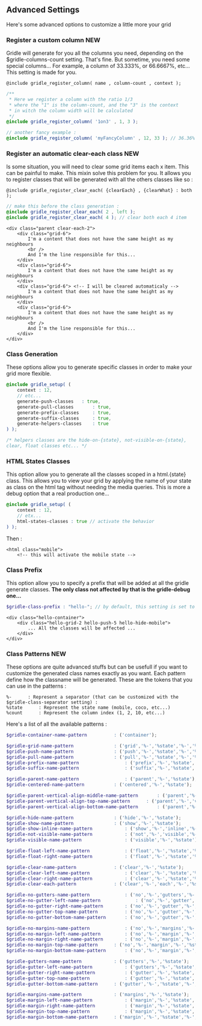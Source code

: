 Advanced Settings
-------------------------

Here's some advanced options to customize a little more your grid


### Register a custom column **NEW**

Gridle will generate for you all the columns you need, depending on the $gridle-columns-count setting. That's fine. But sometime, you need some special columns... For example, a column of 33.333%, or 66.6667%, etc... This setting is made for you.

```fn
@include gridle_register_column( name , column-count , context );
```

```scss
/**
 * Here we register a column with the ratio 1/3
 * where the "1" is the column-count, and the "3" is the context
 * in witch the column width will be calculated
 */
@include gridle_register_column( '1on3' , 1, 3 );

// another fancy example :
@include gridle_register_column( 'myFancyColumn' , 12, 33 ); // 36.36%
```


### Register an automatic clear-each class **NEW**

Is some situation, you will need to clear some grid items each x item. This can be painful to make. This mixin solve this problem for you. It allows you to register classes that will be generated with all the others classes like so :

```fn
@include gridle_register_clear_each( {clearEach} , {clearWhat} : both );
```

```scss
// make this before the class generation :
@include gridle_register_clear_each( 2 , left );
@include gridle_register_clear_each( 4 ); // clear both each 4 item
```

```markup
<div class="parent clear-each-2">
	<div class="grid-6">
		I'm a content that does not have the same height as my neighbours
		<br />
		And I'm the line responsible for this...
	</div>
	<div class="grid-6">
		I'm a content that does not have the same height as my neighbours
	</div>
	<div class="grid-6"> <!-- I will be cleared automaticaly -->
		I'm a content that does not have the same height as my neighbours
	</div>
	<div class="grid-6">
		I'm a content that does not have the same height as my neighbours
		<br />
		And I'm the line responsible for this...
	</div>
</div>
```


### Class Generation

These options allow you to generate specific classes in order to make your grid more flexible.

```scss
@include gridle_setup( (
	context : 12,
	// etc...
	generate-push-classes 	: true,
	generate-pull-classes 		: true,
	generate-prefix-classes 	: true,
	generate-suffix-classes 	: true,
	generate-helpers-classes 	: true
) );

/* helpers classes are the hide-on-{state}, not-visible-on-{state},
clear, float classes etc... */
```


### HTML States Classes

This option allow you to generate all the classes scoped in a html.{state} class. This allows you to view your grid by applying the name of your state as class on the html tag without needing the media queries. This is more a debug option that a real production one...

```scss
@include gridle_setup( (
	context : 12,
	// etx...
	html-states-classes : true // activate the behavior
) );
```

Then :

```markup
<html class="mobile">
	<!-- this will activate the mobile state -->
```


### Class Prefix

This option allow you to specify a prefix that will be added at all the gridle generate classes. **The only class not affected by that is the gridle-debug one...**

```scss
$gridle-class-prefix : "hello-"; // by default, this setting is set to ""
```

```markup
<div class="hello-container">
	<div class="hello-grid-2 hello-push-5 hello-hide-mobile">
		... All the classes will be affected ...
	</div>
</div>
```


### Class Patterns **NEW**

These options are quite advanced stuffs but can be usefull if you want to customize the generated class names exactly as you want.
Each pattern define how the classname will be generated. These are the tokens that you can use in the patterns :

```fn
%-		: Represent a separator (that can be customized with the $gridle-class-separator setting) :
%state		: Represent the state name (mobile, coco, etc...)
%count		: Represent the column index (1, 2, 10, etc...)      
```

Here's a list of all the available patterns :

```scss
$gridle-container-name-pattern 			: ('container');

$gridle-grid-name-pattern 				: ('grid','%-','%state','%-','%count');
$gridle-push-name-pattern 				: ('push','%-','%state','%-','%count');
$gridle-pull-name-pattern 				: ('pull','%-','%state','%-','%count');
$gridle-prefix-name-pattern 				: ('prefix','%-','%state','%-','%count');
$gridle-suffix-name-pattern 				: ('suffix','%-','%state','%-','%count');

$gridle-parent-name-pattern 				: ('parent','%-','%state');
$gridle-centered-name-pattern 			: ('centered','%-','%state');

$gridle-parent-vertical-align-middle-name-pattern 		: ('parent','%-','vertical','%-','align','%-','%state','%-','middle');
$gridle-parent-vertical-align-top-name-pattern 		: ('parent','%-','vertical','%-','align','%-','%state','%-','top');
$gridle-parent-vertical-align-bottom-name-pattern 		: ('parent','%-','vertical','%-','align','%-','%state','%-','bottom');

$gridle-hide-name-pattern 				: ('hide','%-','%state');
$gridle-show-name-pattern 				: ('show','%-','%state');
$gridle-show-inline-name-pattern 			: ('show','%-','inline','%-','%state') !default;
$gridle-not-visible-name-pattern 			: ('not','%-','visible','%-','%state');
$gridle-visible-name-pattern 				: ('visible','%-','%state');

$gridle-float-left-name-pattern 			: ('float','%-','%state','%-','left');
$gridle-float-right-name-pattern 			: ('float','%-','%state','%-','right');

$gridle-clear-name-pattern 				: ('clear','%-','%state');
$gridle-clear-left-name-pattern 			: ('clear','%-','%state','%-','left');
$gridle-clear-right-name-pattern 			: ('clear','%-','%state','%-','right');
$gridle-clear-each-pattern 				: ('clear','%-','each','%-','%state','%-','%count');

$gridle-no-gutters-name-pattern 			: ('no','%-','gutters','%-','%state');
$gridle-no-gutter-left-name-pattern 			: ('no','%-','gutter','%-','%state','%-','left');
$gridle-no-gutter-right-name-pattern 		: ('no','%-','gutter','%-','%state','%-','right');
$gridle-no-gutter-top-name-pattern 			: ('no','%-','gutter','%-','%state','%-','top');
$gridle-no-gutter-bottom-name-pattern 		: ('no','%-','gutter','%-','%state','%-','bottom');

$gridle-no-margins-name-pattern 			: ('no','%-','margins','%-','%state');
$gridle-no-margin-left-name-pattern 		: ('no','%-','margin','%-','%state','%-','left');
$gridle-no-margin-right-name-pattern 		: ('no','%-','margin','%-','%state','%-','right');
$gridle-no-margin-top-name-pattern 		: ('no','%-','margin','%-','%state','%-','top');
$gridle-no-margin-bottom-name-pattern 		: ('no','%-','margin','%-','%state','%-','bottom');

$gridle-gutters-name-pattern 			: ('gutters','%-','%state');
$gridle-gutter-left-name-pattern 			: ('gutters','%-','%state','%-','left');
$gridle-gutter-right-name-pattern 			: ('gutter','%-','%state','%-','right');
$gridle-gutter-top-name-pattern 			: ('gutter','%-','%state','%-','top');
$gridle-gutter-bottom-name-pattern 		: ('gutter','%-','%state','%-','bottom');

$gridle-margins-name-pattern 			: ('margins','%-','%state');
$gridle-margin-left-name-pattern 			: ('margin','%-','%state','%-','left');
$gridle-margin-right-name-pattern 			: ('margin','%-','%state','%-','right');
$gridle-margin-top-name-pattern 			: ('margin','%-','%state','%-','top');
$gridle-margin-bottom-name-pattern 		: ('margin','%-','%state','%-','bottom');
```